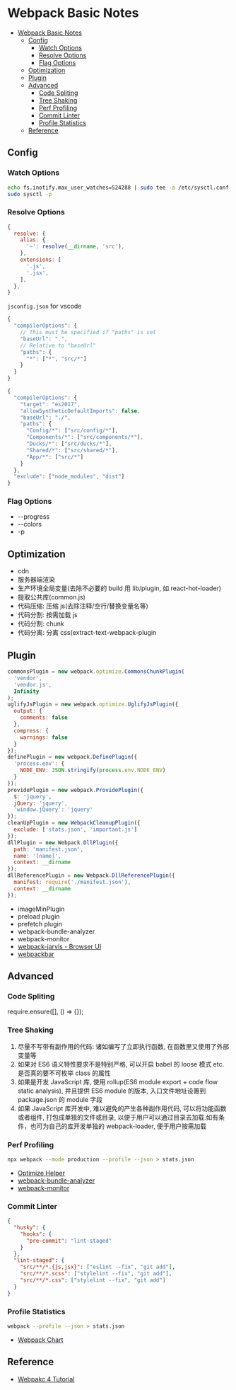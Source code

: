 # Webpack Basic Notes

<!-- TOC -->

- [Webpack Basic Notes](#webpack-basic-notes)
  - [Config](#config)
    - [Watch Options](#watch-options)
    - [Resolve Options](#resolve-options)
    - [Flag Options](#flag-options)
  - [Optimization](#optimization)
  - [Plugin](#plugin)
  - [Advanced](#advanced)
    - [Code Spliting](#code-spliting)
    - [Tree Shaking](#tree-shaking)
    - [Perf Profiling](#perf-profiling)
    - [Commit Linter](#commit-linter)
    - [Profile Statistics](#profile-statistics)
  - [Reference](#reference)

<!-- /TOC -->

## Config

### Watch Options

```bash
echo fs.inotify.max_user_watches=524288 | sudo tee -a /etc/sysctl.conf
sudo sysctl -p
```

### Resolve Options

```js
{
  resolve: {
    alias: {
      '~': resolve(__dirname, 'src'),
    },
    extensions: [
      '.js',
      '.jsx',
    ],
  },
}
```

`jsconfig.json` for vscode

```js
{
  "compilerOptions": {
    // This must be specified if "paths" is set
    "baseUrl": ".",
    // Relative to "baseUrl"
    "paths": {
      "*": ["*", "src/*"]
    }
  }
}

{
  "compilerOptions": {
    "target": "es2017",
    "allowSyntheticDefaultImports": false,
    "baseUrl": "./",
    "paths": {
      "Config/*": ["src/config/*"],
      "Components/*": ["src/components/*"],
      "Ducks/*": ["src/ducks/*"],
      "Shared/*": ["src/shared/*"],
      "App/*": ["src/*"]
    }
  },
  "exclude": ["node_modules", "dist"]
}
```

### Flag Options

- --progress
- --colors
- -p

## Optimization

- cdn
- 服务器端渲染
- 生产环境全局变量(去除不必要的 build 用 lib/plugin, 如 react-hot-loader)
- 提取公共库(common.js)
- 代码压缩: 压缩 js(去除注释/空行/替换变量名等)
- 代码分割: 按需加载 js
- 代码分割: chunk
- 代码分离: 分离 css(extract-text-webpack-plugin

## Plugin

```js
commonsPlugin = new webpack.optimize.CommonsChunkPlugin(
  'vendor',
  'vendor.js',
  Infinity
);
uglifyJsPlugin = new webpack.optimize.UglifyJsPlugin({
  output: {
    comments: false
  },
  compress: {
    warnings: false
  }
});
definePlugin = new webpack.DefinePlugin({
  'process.env': {
    NODE_ENV: JSON.stringify(process.env.NODE_ENV)
  }
});
providePlugin = new webpack.ProvidePlugin({
  $: 'jquery',
  jQuery: 'jquery',
  'window.jQuery': 'jquery'
});
cleanUpPlugin = new WebpackCleanupPlugin({
  exclude: ['stats.json', 'important.js']
});
dllPlugin = new Webpack.DllPlugin({
  path: 'manifest.json',
  name: '[name]',
  context: __dirname
});
dllReferencePlugin = new Webpack.DllReferencePlugin({
  manifest: require('./manifest.json'),
  context: __dirname
});
```

- imageMinPlugin
- preload plugin
- prefetch plugin
- webpack-bundle-analyzer
- webpack-monitor
- [webpack-jarvis - Browser UI](https://github.com/zouhir/jarvis)
- [webpackbar](https://github.com/nuxt/webpackbar)

## Advanced

### Code Spliting

require.ensure([], () => {});

### Tree Shaking

1. 尽量不写带有副作用的代码: 诸如编写了立即执行函数, 在函数里又使用了外部变量等
2. 如果对 ES6 语义特性要求不是特别严格, 可以开启 babel 的 loose 模式 etc. 是否真的要不可枚举 class 的属性
3. 如果是开发 JavaScript 库, 使用 rollup(ES6 module export + code flow static analysis),
   并且提供 ES6 module 的版本, 入口文件地址设置到 package.json 的 module 字段
4. 如果 JavaScript 库开发中, 难以避免的产生各种副作用代码, 可以将功能函数或者组件, 打包成单独的文件或目录,
   以便于用户可以通过目录去加载.如有条件，也可为自己的库开发单独的 webpack-loader, 便于用户按需加载

### Perf Profiling

```bash
npx webpack --mode production --profile --json > stats.json
```

- [Optimize Helper](https://webpack.jakoblind.no/optimize/)
- [webpack-bundle-analyzer](https://github.com/webpack-contrib/webpack-bundle-analyzer)
- [webpack-monitor](https://github.com/webpackmonitor/webpackmonitor)

### Commit Linter

```json
{
  "husky": {
    "hooks": {
      "pre-commit": "lint-staged"
    }
  },
  "lint-staged": {
    "src/**/*.{js,jsx}": ["eslint --fix", "git add"],
    "src/**/*.scss": ["stylelint --fix", "git add"],
    "src/**/*.css": ["stylelint --fix", "git add"]
  }
}
```

### Profile Statistics

```bash
webpack --profile --json > stats.json
```

- [Webpack Chart](https://github.com/alexkuz/webpack-chart)

## Reference

- [Webpakc 4 Tutorial](https://nystudio107.com/blog/an-annotated-webpack-4-config-for-frontend-web-development)
